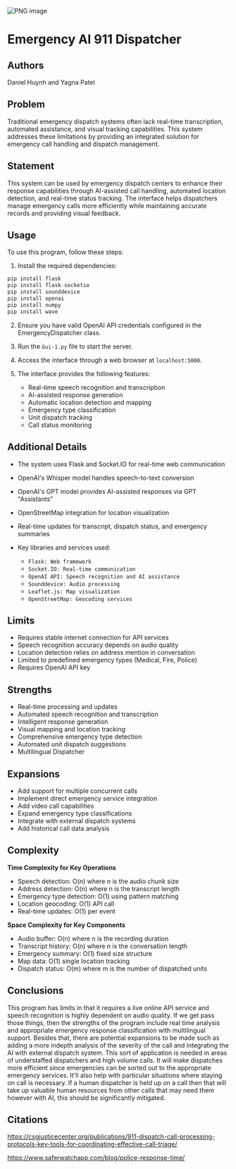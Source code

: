 
![PNG image](https://github.com/user-attachments/assets/3f7dfc20-8b13-49f2-a335-192db3bb7bf9)
# Emergency AI 911 Dispatcher

## Authors
Daniel Huynh and Yagna Patel

## Problem
Traditional emergency dispatch systems often lack real-time transcription, automated assistance, and visual tracking capabilities. This system addresses these limitations by providing an integrated solution for emergency call handling and dispatch management.

## Statement
This system can be used by emergency dispatch centers to enhance their response capabilities through AI-assisted call handling, automated location detection, and real-time status tracking. The interface helps dispatchers manage emergency calls more efficiently while maintaining accurate records and providing visual feedback.

## Usage
To use this program, follow these steps:

1. Install the required dependencies:
```python
pip install flask
pip install flask-socketio
pip install sounddevice
pip install openai
pip install numpy
pip install wave
```

2. Ensure you have valid OpenAI API credentials configured in the EmergencyDispatcher class.

3. Run the `Gui-1.py` file to start the server.

4. Access the interface through a web browser at `localhost:5000`.

5. The interface provides the following features:
   - Real-time speech recognition and transcription
   - AI-assisted response generation
   - Automatic location detection and mapping
   - Emergency type classification
   - Unit dispatch tracking
   - Call status monitoring

## Additional Details
- The system uses Flask and Socket.IO for real-time web communication
- OpenAI's Whisper model handles speech-to-text conversion
- OpenAI's GPT model provides AI-assisted responses via GPT "Assistants"
- OpenStreetMap integration for location visualization
- Real-time updates for transcript, dispatch status, and emergency summaries

- Key libraries and services used:
   - `Flask: Web framework`
   - `Socket.IO: Real-time communication`
   - `OpenAI API: Speech recognition and AI assistance`
   - `Sounddevice: Audio processing`
   - `Leaflet.js: Map visualization`
   - `OpenStreetMap: Geocoding services`

## Limits
- Requires stable internet connection for API services
- Speech recognition accuracy depends on audio quality
- Location detection relies on address mention in conversation
- Limited to predefined emergency types (Medical, Fire, Police)
- Requires OpenAI API key

## Strengths
- Real-time processing and updates
- Automated speech recognition and transcription
- Intelligent response generation
- Visual mapping and location tracking
- Comprehensive emergency type detection
- Automated unit dispatch suggestions
- Multilingual Dispatcher

## Expansions
- Add support for multiple concurrent calls
- Implement direct emergency service integration
- Add video call capabilities
- Expand emergency type classifications
- Integrate with external dispatch systems
- Add historical call data analysis

## Complexity
**Time Complexity for Key Operations**
- Speech detection: O(n) where n is the audio chunk size
- Address detection: O(n) where n is the transcript length
- Emergency type detection: O(1) using pattern matching
- Location geocoding: O(1) API call
- Real-time updates: O(1) per event

**Space Complexity for Key Components**
- Audio buffer: O(n) where n is the recording duration
- Transcript history: O(n) where n is the conversation length
- Emergency summary: O(1) fixed size structure
- Map data: O(1) single location tracking
- Dispatch status: O(m) where m is the number of dispatched units

## Conclusions 
This program has limits in that it requires a live online API service and speech recognition is highly dependent on audio quality. If we get pass those things, then the strengths of the program include real time analysis and appropriate emergency response classification with multilingual support. Besides that, there are potential expansions to be made such as adding a more indepth analysis of the severity of the call and integrating the AI with external dispatch system. This sort of application is needed in areas of understaffed dispatchers and high volume calls. It will make dispatches more efficient since emergencies can be sorted out to the appropriate emergency services. It'll also help with particular situations where staying on call is necessary. If a human dispatcher is held up on a call then that will take up valuable human resources from other calls that may need them however with AI, this should be significantly mitigated.

## Citations
https://csgjusticecenter.org/publications/911-dispatch-call-processing-protocols-key-tools-for-coordinating-effective-call-triage/

https://www.saferwatchapp.com/blog/police-response-time/
